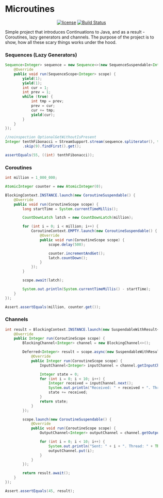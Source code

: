 # Microutines

<p align="center">
<a href="http://www.apache.org/licenses/LICENSE-2.0"><img src="https://img.shields.io/badge/license-Apache%20License%202.0-blue.svg?style=flat" alt="license" title=""></a>
<a href="https://travis-ci.org/alexander-shustanov/microutines"><img src="https://travis-ci.org/alexander-shustanov/microutines.svg?branch=master" alt="Build Status" title=""></a>
</p>

Simple project that introduces Continuations to Java, and as a result - Coroutines, lazy generators and channels. The purpose of the project is to show, how all these scary things works under the hood.

### Sequences (Lazy Generators)

```java
Sequence<Integer> sequence = new Sequence<>(new SequenceSuspendable<Integer>() {
    @Override
    public void run(SequenceScope<Integer> scope) {
        yield(1);
        yield(1);
        int cur = 1;
        int prev = 1;
        while (true) {
            int tmp = prev;
            prev = cur;
            cur += tmp;
            yield(cur);
        }
    }
});

//noinspection OptionalGetWithoutIsPresent
Integer tenthFibonacci = StreamSupport.stream(sequence.spliterator(), false)
        .skip(9).findFirst().get();

assertEquals(55, ((int) tenthFibonacci));
```

### Coroutines

```java
int million = 1_000_000;

AtomicInteger counter = new AtomicInteger(0);

BlockingContext.INSTANCE.launch(new CoroutineSuspendable() {
    @Override
    public void run(CoroutineScope scope) {
        long startTime = System.currentTimeMillis();

        CountDownLatch latch = new CountDownLatch(million);

        for (int i = 0; i < million; i++) {
            CoroutineContext.EMPTY.launch(new CoroutineSuspendable() {
                @Override
                public void run(CoroutineScope scope) {
                    scope.delay(500);

                    counter.incrementAndGet();
                    latch.countDown();
                }
            });
        }

        scope.await(latch);

        System.out.println(System.currentTimeMillis() - startTime);
    }
});

Assert.assertEquals(million, counter.get());
```

### Channels

```java
int result = BlockingContext.INSTANCE.launch(new SuspendableWithResult<CoroutineScope, Integer>() {
    @Override
    public Integer run(CoroutineScope scope) {
        BlockingChannel<Integer> channel = new BlockingChannel<>();

        Deferred<Integer> result = scope.async(new SuspendableWithResult<CoroutineScope, Integer>() {
            @Override
            public Integer run(CoroutineScope scope) {
                InputChannel<Integer> inputChannel = channel.getInputChannel();

                Integer state = 0;
                for (int i = 0; i < 10; i++) {
                    Integer received = inputChannel.next();
                    System.out.println("Received: " + received + ". Thread: " + Thread.currentThread().getName());
                    state += received;
                }
                return state;
            }
        });

        scope.launch(new CoroutineSuspendable() {
            @Override
            public void run(CoroutineScope scope) {
                OutputChannel<Integer> outputChannel = channel.getOutputChannel();

                for (int i = 0; i < 10; i++) {
                    System.out.println("Sent: " + i + ". Thread: " + Thread.currentThread().getName());
                    outputChannel.put(i);
                }
            }
        });

        return result.await();
    }
});

Assert.assertEquals(45, result);
```
